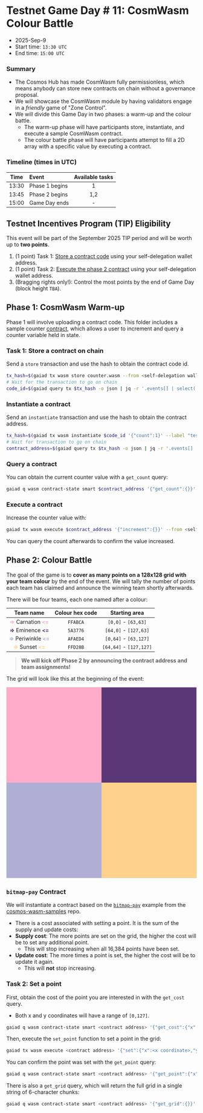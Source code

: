 # Testnet Game Day # 11: CosmWasm Colour Battle

* 2025-Sep-9
* Start time: `13:30 UTC`
* End time: `15:00 UTC`

### Summary

* The Cosmos Hub has made CosmWasm fully permissionless, which means anybody can store new contracts on chain without a governance proposal.
* We will showcase the CosmWasm module by having validators engage in a _friendly_ game of "Zone Control".
* We will divide this Game Day in two phases: a warm-up and the colour battle.
  * The warm-up phase will have participants store, instantiate, and execute a sample CosmWasm contract.
  * The colour battle phase will have participants attempt to fill a 2D array with a specific value by executing a contract.


### Timeline (times in UTC)

| Time  | Event          | Available tasks |
| :---: | :------------- | :-------------: |
| 13:30 | Phase 1 begins |        1        |
| 13:45 | Phase 2 begins |       1,2       |
| 15:00 | Game Day ends  |        -        |


## Testnet Incentives Program (TIP) Eligibility

This event will be part of the September 2025 TIP period and will be worth up to **two points**.

1. (1 point) Task 1: [Store a contract code](#task-1-store-a-contract-on-chain) using your self-delegation wallet address.
2. (1 point) Task 2: [Execute the phase 2 contract](#task-2-set-a-point) using your self-delegation wallet address.
3. (Bragging rights only!): Control the most points by the end of Game Day (block height `TBA`).

## Phase 1: CosmWasm Warm-up

Phase 1 will involve uploading a contract code. This folder includes a sample counter [contract](counter.wasm), which allows a user to increment and query a counter variable held in state.

### Task 1: Store a contract on chain

Send a `store` transaction and use the hash to obtain the contract code id.
```bash
tx_hash=$(gaiad tx wasm store counter.wasm --from <self-delegation wallet> --gas auto --gas-adjustment 3 --gas-prices 0.005uatom -o json -y | jq -r '.txhash')
# Wait for the transaction to go on chain
code_id=$(gaiad query tx $tx_hash -o json | jq -r '.events[] | select(.type=="store_code").attributes[] | select(.key=="code_id").value')
```

### Instantiate a contract

Send an `instantiate` transaction and use the hash to obtain the contract address.
```bash
tx_hash=$(gaiad tx wasm instantiate $code_id '{"count":1}' --label "test-counter" --no-admin --from <self-delegation wallet> --gas auto --gas-adjustment 3 --gas-prices 0.005uatom -o json -y | jq -r '.txhash')
# Wait for transaction to go on chain
contract_address=$(gaiad query tx $tx_hash -o json | jq -r '.events[] | select(.type=="instantiate").attributes[] | select(.key=="_contract_address").value')
```

### Query a contract

You can obtain the current counter value with a `get_count` query:
```bash
gaiad q wasm contract-state smart $contract_address '{"get_count":{}}' -o json  | jq -r '.data.count'
```

### Execute a contract

Increase the counter value with:
```bash
gaiad tx wasm execute $contract_address '{"increment":{}}' --from <self-delegation wallet> --gas auto --gas-adjustment 3 --gas-prices 0.005uatom -y
```
You can query the count afterwards to confirm the value increased.

## Phase 2: Colour Battle

The goal of the game is to **cover as many points on a 128x128 grid with your team colour** by the end of the event. We will tally the number of points each team has claimed and announce the winning team shortly afterwards.

There will be four teams, each one named after a colour:

| Team name | Colour hex code | Starting area |
|:-----:|:------:|:-----:|
|<span style="color:#FFABCA; font-weight:bold">=></span> Carnation <span style="color:#FFABCA; font-weight:bold"><=</span> | `FFABCA` | `[0,0]` - `[63,63]` |
|<span style="color:#5A3776; font-weight:bold">=></span> Eminence <span style="color:#5A3776; font-weight:bold"><=</span> | `5A3776` | `[64,0]` - `[127,63]` |
| <span style="color:#AFAED4; font-weight:bold">=></span> Periwinkle <span style="color:#AFAED4; font-weight:bold"><=</span> | `AFAED4` |  `[0,64]` - `[63,127]` |
| <span style="color:#FFD28B; font-weight:bold">=></span> Sunset <span style="color:#FFD28B; font-weight:bold"><=</span> | `FFD28B` | `[64,64]` - `[127,127]` |



> **We will kick off Phase 2 by announcing the contract address and team assignments!**

The grid will look like this at the beginning of the event:

![Colour Battle Starting State](battle-start.png)

### `bitmap-pay` Contract

We will instantiate a contract based on the [`bitmap-pay`](https://github.com/hyphacoop/cosmos-wasm-samples/tree/main/bitmap-pay) example from the [cosmos-wasm-samples](https://github.com/hyphacoop/cosmos-wasm-samples) repo.
* There is a cost associated with setting a point. It is the sum of the supply and update costs:
* **Supply cost**: The more points are set on the grid, the higher the cost will be to set any additional point.
  * This will stop increasing when all 16,384 points have been set.
* **Update cost**: The more times a point is set, the higher the cost will be to update it again.
  * This will **not** stop increasing.

### Task 2: Set a point

First, obtain the cost of the point you are interested in with the `get_cost` query.
* Both x and y coordinates will have a range of `[0,127]`.
```bash
gaiad q wasm contract-state smart <contract address> '{"get_cost":{"x":<x coordinate>,"y",<y coordinate>}}' -o json  | jq -r '.data'
```

Then, execute the `set_point` function to set a point in the grid:
```bash
gaiad tx wasm execute <contract address> '{"set":{"x":<x coordinate>,"y":<y coordinate>,"z":"<your team colour hex code>"}}' --from <self-delegation wallet> --amount <cost>uatom --gas auto --gas-adjustment 3 --gas-prices $GAS_PRICE -y
```

You can confirm the point was set with the `get_point` query:
```bash
gaiad q wasm contract-state smart <contract address> '{"get_point":{"x":<x coordinate>,"y",<y coordinate>}}' -o json  | jq -r '.data'
```

There is also a `get_grid` query, which will return the full grid in a single string of 6-character chunks:
```bash
gaiad q wasm contract-state smart <contract address> '{"get_grid":{}}' -o json  | jq -r '.data.z_values'
```